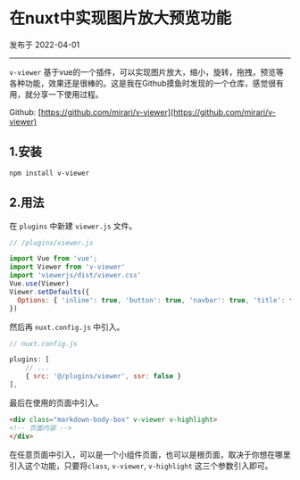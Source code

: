 # 在nuxt中实现图片放大预览功能

发布于 2022-04-01 
  
---




`v-viewer` 基于vue的一个插件，可以实现图片放大，缩小，旋转，拖拽，预览等各种功能，效果还是很棒的。这是我在Github摸鱼时发现的一个仓库，感觉很有用，就分享一下使用过程。



Github: [https://github.com/mirari/v-viewer](https://github.com/mirari/v-viewer)

## 1.安装

```shell
npm install v-viewer
```

## 2.用法

在 `plugins` 中新建 `viewer.js` 文件。

```js
// /plugins/viewer.js

import Vue from 'vue';
import Viewer from 'v-viewer'
import 'viewerjs/dist/viewer.css'
Vue.use(Viewer)
Viewer.setDefaults({
  Options: { 'inline': true, 'button': true, 'navbar': true, 'title': true, 'toolbar': true, 'tooltip': true, 'movable': true, 'zoomable': true, 'rotatable': true, 'scalable': true, 'transition': true, 'fullscreen': true, 'keyboard': true, 'url': 'data-source' }
})

```

然后再 `nuxt.config.js` 中引入。

```js
// nuxt.config.js

plugins: [
	// ...
	{ src: '@/plugins/viewer', ssr: false }
],

```

最后在使用的页面中引入。

```html
<div class="markdown-body-box" v-viewer v-highlight>
<!-- 页面内容 -->
</div>
```

在任意页面中引入，可以是一个小组件页面，也可以是根页面，取决于你想在哪里引入这个功能，只要将`class`, `v-viewer`, `v-highlight` 这三个参数引入即可。

